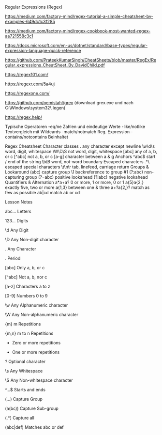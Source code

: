 Regular Expressions (Regex)

https://medium.com/factory-mind/regex-tutorial-a-simple-cheatsheet-by-examples-649dc1c3f285

https://medium.com/factory-mind/regex-cookbook-most-wanted-regex-aa721558c3c1

https://docs.microsoft.com/en-us/dotnet/standard/base-types/regular-expression-language-quick-reference

https://github.com/PrateekKumarSingh/CheatSheets/blob/master/RegEx/Regular_expressions_CheatSheet_By_DavidChild.pdf

https://regex101.com/

https://regexr.com/5a4uj

https://regexone.com/

https://github.com/pemistahl/grex (download grex.exe und nach C:\Windows\system32\ legen)

https://regex.help/



Typische Operatoren
-eq/ne            Zahlen und eindeutige Werte
-like/notlike         Textvergleich mit Wildcards 
-match/notmatch    Reg. Expression
-contains/notcontains    Beinhaltet

Regex Cheatsheet
Character classes
.	any character except newline
\w\d\s	word, digit, whitespace
\W\D\S	not word, digit, whitespace
[abc]	any of a, b, or c
[^abc]	not a, b, or c
[a-g]	character between a & g
Anchors
^abc$	start / end of the string
\b\B	word, not-word boundary
Escaped characters
\.\*\\	escaped special characters
\t\n\r	tab, linefeed, carriage return
Groups & Lookaround
(abc)	capture group
\1	backreference to group #1
(?:abc)	non-capturing group
(?=abc)	positive lookahead
(?!abc)	negative lookahead
Quantifiers & Alternation
a*a+a?	0 or more, 1 or more, 0 or 1
a{5}a{2,}	exactly five, two or more
a{1,3}	between one & three
a+?a{2,}?	match as few as possible
ab|cd	match ab or cd


Lesson Notes


abc…	Letters

123…	Digits

\d	Any Digit

\D	Any Non-digit character

.	Any Character

\.	Period

[abc]	Only a, b, or c

[^abc]	Not a, b, nor c

[a-z]	Characters a to z

[0-9]	Numbers 0 to 9

\w	Any Alphanumeric character

\W	Any Non-alphanumeric character

{m}	m Repetitions

{m,n}	m to n Repetitions

*	Zero or more repetitions

+	One or more repetitions

?	Optional character

\s	Any Whitespace

\S	Any Non-whitespace character

^…$	Starts and ends

(…)	Capture Group

(a(bc))	Capture Sub-group

(.*)	Capture all

(abc|def)	Matches abc or def
